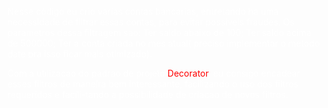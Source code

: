  <style>p{color:white;}</style>
 <style>span{color:red;}</style>
 <div><p>   Nesse código eu crio varias contas bancarias, entretando ha uma necessidade de filtrar essas contas, para evitar possiveis fraudes. Os parametros dessa filtragem sao: Ter saldo abaixo de 100; Ter saldo acima de 500000; Ter a conta criada no mes atual( preciso implementar o metodo date pra isso ficar mais otimizado).
</p>
<p>
    Com a utilizacao do padrao de projeto <span>Decorator</span>, eu consigo encadear esses filtros de maneira bem interessante, facilizando o uso dos filtros requeridos e facili-tando a possibilidade de criacao de novos filtros.
</p>
</div>
